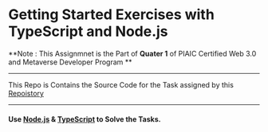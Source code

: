 # Getting Started Exercises with TypeScript and Node.js

**Note : This Assignmnet is the Part of **Quater 1** of PIAIC Certified Web 3.0 and Metaverse Developer Program **
_____________________________________________
This Repo is Contains the Source Code for the Task assigned by this [Repoistory](https://github.com/panaverse/typescript-node-projects/blob/main/getting-started-exercises.md)
_____________________________________________
#### Use [Node.js](https://nodejs.org/en/) & [TypeScript](https://www.typescriptlang.org/download) to Solve the Tasks.

   
 
